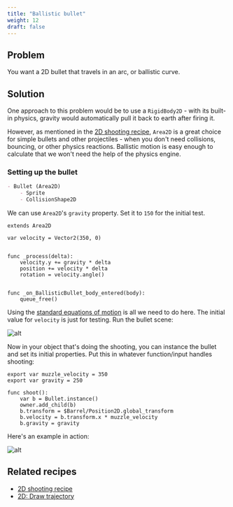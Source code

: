 ```yaml
---
title: "Ballistic bullet"
weight: 12
draft: false
---
```


## Problem

You want a 2D bullet that travels in an arc, or ballistic curve.

## Solution

One approach to this problem would be to use a `RigidBody2D` - with its built-in physics, gravity would automatically pull it back to earth after firing it.

However, as mentioned in the [2D shooting recipe](/godot_recipes/2d/2d_shooting/), `Area2D` is a great choice for simple bullets and other projectiles - when you don't need collisions, bouncing, or other physics reactions. Ballistic motion is easy enough to calculate that we won't need the help of the physics engine.

### Setting up the bullet

```markdown
- Bullet (Area2D)
    - Sprite
    - CollisionShape2D
```

We can use `Area2D`'s `gravity` property. Set it to `150` for the initial test.

```gdscript
extends Area2D

var velocity = Vector2(350, 0)


func _process(delta):
    velocity.y += gravity * delta
    position += velocity * delta
    rotation = velocity.angle()


func _on_BallisticBullet_body_entered(body):
    queue_free()
```

Using the [standard equations of motion](https://www.khanacademy.org/science/physics/one-dimensional-motion/kinematic-formulas/a/what-are-the-kinematic-formulas) is all we need to do here. The initial value for `velocity` is just for testing. Run the bullet scene:

![alt](/godot_recipes/img/2d_ballistic_01.gif)

Now in your object that's doing the shooting, you can instance the bullet and set its initial properties. Put this in whatever function/input handles shooting:

```gdscript
export var muzzle_velocity = 350
export var gravity = 250

func shoot():
    var b = Bullet.instance()
    owner.add_child(b)
    b.transform = $Barrel/Position2D.global_transform
    b.velocity = b.transform.x * muzzle_velocity
    b.gravity = gravity
```

Here's an example in action:

![alt](/godot_recipes/img/2d_ballistic_02.gif)

## Related recipes

- [2D shooting recipe](/godot_recipes/2d/2d_shooting/)
- [2D: Draw trajectory](/godot_recipes/2d/2d_draw_trajectory/)
